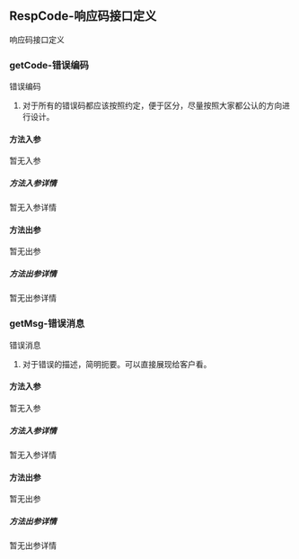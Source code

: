 ## RespCode-响应码接口定义

响应码接口定义

### getCode-错误编码

错误编码
1. 对于所有的错误码都应该按照约定，便于区分，尽量按照大家都公认的方向进行设计。

#### 方法入参

暂无入参

##### 方法入参详情

暂无入参详情

#### 方法出参

暂无出参

##### 方法出参详情

暂无出参详情

### getMsg-错误消息

错误消息
1. 对于错误的描述，简明扼要。可以直接展现给客户看。

#### 方法入参

暂无入参

##### 方法入参详情

暂无入参详情

#### 方法出参

暂无出参

##### 方法出参详情

暂无出参详情




